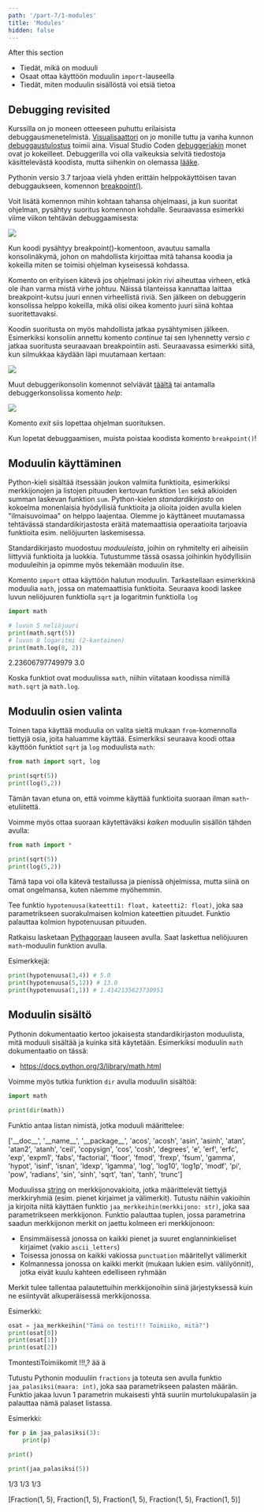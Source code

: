 ```yaml
---
path: '/part-7/1-modules'
title: 'Modules'
hidden: false
---
```


<text-box variant='learningObjectives' name="Learning objectives">

After this section

- Tiedät, mikä on moduuli
- Osaat ottaa käyttöön moduulin `import`-lauseella
- Tiedät, miten moduulin sisällöstä voi etsiä tietoa

</text-box>

## Debugging revisited

Kurssilla on jo moneen otteeseen puhuttu erilaisista debuggausmenetelmistä. [Visualisaattori](http://www.pythontutor.com/visualize.html#mode=edit) on jo monille tuttu ja vanha kunnon [debuggaustulostus](osa-2/1-ohjelmoinnin-termeja#debuggaaminen) toimii aina. Visual Studio Coden [debuggeriakin](/osa-4/1-vscode#debuggeri) monet ovat jo kokeilleet. Debuggerilla voi olla vaikeuksia selvitä tiedostoja käsittelevästä koodista, mutta siihenkin on olemassa [lääke](/osa-6/1-tiedostojen-lukeminen#tiedostoja-lukevan-koodin-debuggaus).

Pythonin versio 3.7 tarjoaa vielä yhden erittäin helppokäyttöisen tavan debuggaukseen, komennon [breakpoint()](https://docs.python.org/3/library/functions.html?highlight=breakpoint#breakpoint).

Voit lisätä komennon mihin kohtaan tahansa ohjelmaasi, ja kun suoritat ohjelman, pysähtyy suoritus komennon kohdalle. Seuraavassa esimerkki viime viikon tehtävän debuggaamisesta:

<img src="7_1_1.png">

Kun koodi pysähtyy breakpoint()-komentoon, avautuu samalla konsolinäkymä, johon on mahdollista kirjoittaa mitä tahansa koodia ja kokeilla miten se toimisi ohjelman kyseisessä kohdassa.

Komento on erityisen kätevä jos ohjelmasi jokin rivi aiheuttaa virheen, etkä ole ihan varma mistä virhe johtuu. Näissä tilanteissa kannattaa laittaa breakpoint-kutsu juuri ennen virheellistä riviä. Sen jälkeen on debuggerin konsolissa helppo kokeilla, mikä olisi oikea komento juuri siinä kohtaa suoritettavaksi.

Koodin suoritusta on myös mahdollista jatkaa pysähtymisen jälkeen. Esimerkiksi konsoliin annettu komento _continue_ tai sen lyhennetty versio _c_ jatkaa suoritusta seuraavaan breakpointiin asti. Seuraavassa esimerkki siitä, kun silmukkaa käydään läpi muutamaan kertaan:

<img src="7_1_2.png">

Muut debuggerikonsolin komennot selviävät [täältä](https://docs.python.org/3/library/pdb.html#debugger-commands) tai antamalla debuggerkonsolissa komento _help_:

<img src="7_1_3.png">

Komento _exit_ siis lopettaa ohjelman suorituksen.

Kun lopetat debuggaamisen, muista poistaa koodista komento `breakpoint()`!

## Moduulin käyttäminen

Python-kieli sisältää itsessään joukon valmiita funktioita, esimerkiksi merkkijonojen ja listojen pituuden kertovan funktion `len` sekä alkioiden summan laskevan funktion `sum`. Python-kielen _standardikirjasto_ on kokoelma monenlaisia hyödyllisiä funktioita ja olioita joiden avulla kielen "ilmaisuvoimaa" on helppo laajentaa. Olemme jo käyttäneet muutamassa tehtävässä standardikirjastosta eräitä matemaattisia operaatioita tarjoavia funktioita esim. neliöjuurten laskemisessa.

Standardikirjasto muodostuu _moduuleista_, joihin on ryhmitelty eri aiheisiin liittyviä funktioita ja luokkia. Tutustumme tässä osassa joihinkin hyödyllisiin moduuleihin ja opimme myös tekemään moduulin itse.

Komento `import` ottaa käyttöön halutun moduulin. Tarkastellaan esimerkkinä moduulia `math`, jossa on matemaattisia funktioita. Seuraava koodi laskee luvun neliöjuuren funktiolla `sqrt` ja logaritmin funktiolla `log`

```python
import math

# luvun 5 neliöjuuri
print(math.sqrt(5))
# luvun 8 logaritmi (2-kantainen)
print(math.log(8, 2))
```

<sample-output>

2.23606797749979
3.0

</sample-output>

Koska funktiot ovat moduulissa `math`, niihin viitataan koodissa nimillä `math.sqrt` ja `math.log`.

## Moduulin osien valinta

Toinen tapa käyttää moduulia on valita sieltä mukaan `from`-komennolla tiettyjä osia, joita haluamme käyttää. Esimerkiksi seuraava koodi ottaa käyttöön funktiot `sqrt` ja `log` moduulista `math`:

```python
from math import sqrt, log

print(sqrt(5))
print(log(5,2))
```

Tämän tavan etuna on, että voimme käyttää funktioita suoraan ilman `math`-etuliitettä.

Voimme myös ottaa suoraan käytettäväksi _kaiken_ moduulin sisällön tähden avulla:

```python
from math import *

print(sqrt(5))
print(log(5,2))
```

Tämä tapa voi olla kätevä testailussa ja pienissä ohjelmissa, mutta siinä on omat ongelmansa, kuten näemme myöhemmin.

<programming-exercise name='Hypotenuusa' tmcname='osa07-01_hypotenuusa'>

Tee funktio `hypotenuusa(kateetti1: float, kateetti2: float)`, joka saa parametrikseen suorakulmaisen kolmion kateettien pituudet. Funktio palauttaa kolmion hypotenuusan pituuden.

Ratkaisu lasketaan [Pythagoraan](https://fi.wikipedia.org/wiki/Pythagoraan_lause) lauseen avulla. Saat laskettua neliöjuuren `math`-moduulin funktion avulla.

Esimerkkejä:

```python
print(hypotenuusa(3,4)) # 5.0
print(hypotenuusa(5,12)) # 13.0
print(hypotenuusa(1,1)) # 1.4142135623730951
```

</programming-exercise>

## Moduulin sisältö

Pythonin dokumentaatio kertoo jokaisesta standardikirjaston moduulista, mitä moduuli sisältää ja kuinka sitä käytetään. Esimerkiksi moduulin `math` dokumentaatio on tässä:

* https://docs.python.org/3/library/math.html

Voimme myös tutkia funktion `dir` avulla moduulin sisältöä:

```python
import math

print(dir(math))
```

Funktio antaa listan nimistä, jotka moduuli määrittelee:

<sample-output>

['\_\_doc\_\_', '\_\_name\_\_', '\_\_package\_\_', 'acos', 'acosh', 'asin', 'asinh', 'atan', 'atan2', 'atanh', 'ceil', 'copysign', 'cos', 'cosh', 'degrees', 'e', 'erf', 'erfc', 'exp', 'expm1', 'fabs', 'factorial', 'floor', 'fmod', 'frexp', 'fsum', 'gamma', 'hypot', 'isinf', 'isnan', 'ldexp', 'lgamma', 'log', 'log10', 'log1p', 'modf', 'pi', 'pow', 'radians', 'sin', 'sinh', 'sqrt', 'tan', 'tanh', 'trunc']

</sample-output>

<programming-exercise name='Erikoismerkit' tmcname='osa07-02_erikoismerkit'>

Moduulissa [string](https://docs.python.org/3/library/string.html) on merkkijonovakioita, jotka määrittelevät tiettyjä merkkiryhmiä (esim. pienet kirjaimet ja välimerkit). Tutustu näihin vakioihin ja kirjoita niitä käyttäen funktio `jaa_merkkeihin(merkkijono: str)`, joka saa parametrikseen merkkijonon. Funktio palauttaa tuplen, jossa parametrina saadun merkkijonon merkit on jaettu kolmeen eri merkkijonoon:

* Ensimmäisessä jonossa on kaikki pienet ja suuret englanninkieliset kirjaimet (vakio `ascii_letters`)
* Toisessa jonossa on kaikki vakiossa `punctuation` määritellyt välimerkit
* Kolmannessa jonossa on kaikki merkit (mukaan lukien esim. välilyönnit), jotka eivät kuulu kahteen edelliseen ryhmään

Merkit tulee tallentaa palautettuihin merkkijonoihin siinä järjestyksessä kuin ne esiintyvät alkuperäisessä merkkijonossa.

Esimerkki:

```python
osat = jaa_merkkeihin("Tämä on testi!!! Toimiiko, mitä?")
print(osat[0])
print(osat[1])
print(osat[2])
```

<sample-output>

TmontestiToimiikomit
!!!,?
ää    ä

</sample-output>

</programming-exercise>

<programming-exercise name='Murtoluvuilla laskeminen' tmcname='osa07-03_murtoluvuilla_laskeminen'>

Tutustu Pythonin moduuliin `fractions` ja toteuta sen avulla funktio `jaa_palasiksi(maara: int)`, joka saa parametrikseen palasten määrän. Funktio jakaa luvun 1 parametrin mukaisesti yhtä suuriin murtolukupalasiin ja palauttaa nämä palaset listassa.

Esimerkki:

```python
for p in jaa_palasiksi(3):
    print(p)

print()

print(jaa_palasiksi(5))
```

<sample-output>

1/3
1/3
1/3

[Fraction(1, 5), Fraction(1, 5), Fraction(1, 5), Fraction(1, 5), Fraction(1, 5)]

</sample-output>

</programming-exercise>

<!---
<quiz id="94c034a1-3183-5682-acb0-7f126d26ba07"></quiz>
-->

